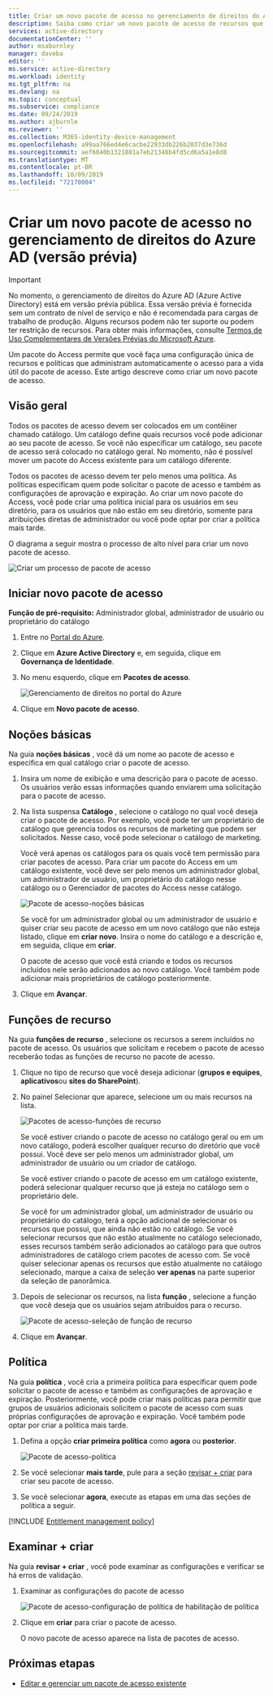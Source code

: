 ```yaml
---
title: Criar um novo pacote de acesso no gerenciamento de direitos do Azure AD (versão prévia)-Azure Active Directory
description: Saiba como criar um novo pacote de acesso de recursos que você deseja compartilhar no gerenciamento de direitos de Azure Active Directory (versão prévia).
services: active-directory
documentationCenter: ''
author: msaburnley
manager: daveba
editor: ''
ms.service: active-directory
ms.workload: identity
ms.tgt_pltfrm: na
ms.devlang: na
ms.topic: conceptual
ms.subservice: compliance
ms.date: 09/24/2019
ms.author: ajburnle
ms.reviewer: ''
ms.collection: M365-identity-device-management
ms.openlocfilehash: a99aa766ed4e6cacbe22933db226b2037d3e736d
ms.sourcegitcommit: aef6040b1321881a7eb21348b4fd5cd6a5a1e8d8
ms.translationtype: MT
ms.contentlocale: pt-BR
ms.lasthandoff: 10/09/2019
ms.locfileid: "72170004"
---
```

# <a name="create-a-new-access-package-in-azure-ad-entitlement-management-preview"></a>Criar um novo pacote de acesso no gerenciamento de direitos do Azure AD (versão prévia)

> [!IMPORTANT]
> No momento, o gerenciamento de direitos do Azure AD (Azure Active Directory) está em versão prévia pública.
> Essa versão prévia é fornecida sem um contrato de nível de serviço e não é recomendada para cargas de trabalho de produção. Alguns recursos podem não ter suporte ou podem ter restrição de recursos.
> Para obter mais informações, consulte [Termos de Uso Complementares de Versões Prévias do Microsoft Azure](https://azure.microsoft.com/support/legal/preview-supplemental-terms/).

Um pacote do Access permite que você faça uma configuração única de recursos e políticas que administram automaticamente o acesso para a vida útil do pacote de acesso. Este artigo descreve como criar um novo pacote de acesso.

## <a name="overview"></a>Visão geral

Todos os pacotes de acesso devem ser colocados em um contêiner chamado catálogo. Um catálogo define quais recursos você pode adicionar ao seu pacote de acesso. Se você não especificar um catálogo, seu pacote de acesso será colocado no catálogo geral. No momento, não é possível mover um pacote do Access existente para um catálogo diferente.

Todos os pacotes de acesso devem ter pelo menos uma política. As políticas especificam quem pode solicitar o pacote de acesso e também as configurações de aprovação e expiração. Ao criar um novo pacote do Access, você pode criar uma política inicial para os usuários em seu diretório, para os usuários que não estão em seu diretório, somente para atribuições diretas de administrador ou você pode optar por criar a política mais tarde.

O diagrama a seguir mostra o processo de alto nível para criar um novo pacote de acesso.

![Criar um processo de pacote de acesso](./media/entitlement-management-access-package-create/access-package-process.png)

## <a name="start-new-access-package"></a>Iniciar novo pacote de acesso

**Função de pré-requisito:** Administrador global, administrador de usuário ou proprietário do catálogo

1. Entre no [Portal do Azure](https://portal.azure.com).

1. Clique em **Azure Active Directory** e, em seguida, clique em **Governança de Identidade**.

1. No menu esquerdo, clique em **Pacotes de acesso**.

    ![Gerenciamento de direitos no portal do Azure](./media/entitlement-management-shared/elm-access-packages.png)

1. Clique em **Novo pacote de acesso**.

## <a name="basics"></a>Noções básicas

Na guia **noções básicas** , você dá um nome ao pacote de acesso e especifica em qual catálogo criar o pacote de acesso.

1. Insira um nome de exibição e uma descrição para o pacote de acesso. Os usuários verão essas informações quando enviarem uma solicitação para o pacote de acesso.

1. Na lista suspensa **Catálogo** , selecione o catálogo no qual você deseja criar o pacote de acesso. Por exemplo, você pode ter um proprietário de catálogo que gerencia todos os recursos de marketing que podem ser solicitados. Nesse caso, você pode selecionar o catálogo de marketing.

    Você verá apenas os catálogos para os quais você tem permissão para criar pacotes de acesso. Para criar um pacote do Access em um catálogo existente, você deve ser pelo menos um administrador global, um administrador de usuário, um proprietário do catálogo nesse catálogo ou o Gerenciador de pacotes do Access nesse catálogo.

    ![Pacote de acesso-noções básicas](./media/entitlement-management-access-package-create/basics.png)

    Se você for um administrador global ou um administrador de usuário e quiser criar seu pacote de acesso em um novo catálogo que não esteja listado, clique em **criar novo**. Insira o nome do catálogo e a descrição e, em seguida, clique em **criar**.

    O pacote de acesso que você está criando e todos os recursos incluídos nele serão adicionados ao novo catálogo. Você também pode adicionar mais proprietários de catálogo posteriormente.


1. Clique em **Avançar**.

## <a name="resource-roles"></a>Funções de recurso

Na guia **funções de recurso** , selecione os recursos a serem incluídos no pacote de acesso.  Os usuários que solicitam e recebem o pacote de acesso receberão todas as funções de recurso no pacote de acesso.

1. Clique no tipo de recurso que você deseja adicionar (**grupos e equipes**, **aplicativos**ou **sites do SharePoint**).

1. No painel Selecionar que aparece, selecione um ou mais recursos na lista.

    ![Pacotes de acesso-funções de recurso](./media/entitlement-management-access-package-create/resource-roles.png)

    Se você estiver criando o pacote de acesso no catálogo geral ou em um novo catálogo, poderá escolher qualquer recurso do diretório que você possui. Você deve ser pelo menos um administrador global, um administrador de usuário ou um criador de catálogo.

    Se você estiver criando o pacote de acesso em um catálogo existente, poderá selecionar qualquer recurso que já esteja no catálogo sem o proprietário dele.

    Se você for um administrador global, um administrador de usuário ou proprietário do catálogo, terá a opção adicional de selecionar os recursos que possui, que ainda não estão no catálogo. Se você selecionar recursos que não estão atualmente no catálogo selecionado, esses recursos também serão adicionados ao catálogo para que outros administradores de catálogo criem pacotes de acesso com. Se você quiser selecionar apenas os recursos que estão atualmente no catálogo selecionado, marque a caixa de seleção **ver apenas** na parte superior da seleção de panorâmica.

1. Depois de selecionar os recursos, na lista **função** , selecione a função que você deseja que os usuários sejam atribuídos para o recurso.

    ![Pacote de acesso-seleção de função de recurso](./media/entitlement-management-access-package-create/resource-roles-role.png)

1. Clique em **Avançar**.

## <a name="policy"></a>Política

Na guia **política** , você cria a primeira política para especificar quem pode solicitar o pacote de acesso e também as configurações de aprovação e expiração. Posteriormente, você pode criar mais políticas para permitir que grupos de usuários adicionais solicitem o pacote de acesso com suas próprias configurações de aprovação e expiração. Você também pode optar por criar a política mais tarde.

1. Defina a opção **criar primeira política** como **agora** ou **posterior**.

    ![Pacote de acesso-política](./media/entitlement-management-access-package-create/policy.png)

1. Se você selecionar **mais tarde**, pule para a seção [revisar + criar](#review--create) para criar seu pacote de acesso.

1. Se você selecionar **agora**, execute as etapas em uma das seções de política a seguir.

[!INCLUDE [Entitlement management policy](../../../includes/active-directory-entitlement-management-policy.md)]

## <a name="review--create"></a>Examinar + criar

Na guia **revisar + criar** , você pode examinar as configurações e verificar se há erros de validação.

1. Examinar as configurações do pacote de acesso

    ![Pacote de acesso-configuração de política de habilitação de política](./media/entitlement-management-access-package-create/review-create.png)

1. Clique em **criar** para criar o pacote de acesso.

    O novo pacote de acesso aparece na lista de pacotes de acesso.

## <a name="next-steps"></a>Próximas etapas

- [Editar e gerenciar um pacote de acesso existente](entitlement-management-access-package-edit.md)
